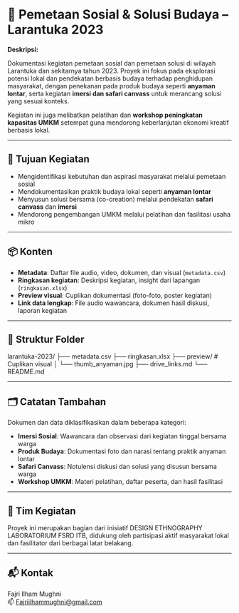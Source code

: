 # 🌾 Pemetaan Sosial & Solusi Budaya – Larantuka 2023

**Deskripsi:**

Dokumentasi kegiatan pemetaan sosial dan pemetaan solusi di wilayah Larantuka dan sekitarnya tahun 2023. Proyek ini fokus pada eksplorasi potensi lokal dan pendekatan berbasis budaya terhadap penghidupan masyarakat, dengan penekanan pada produk budaya seperti **anyaman lontar**, serta kegiatan **imersi dan safari canvass** untuk merancang solusi yang sesuai konteks.

Kegiatan ini juga melibatkan pelatihan dan **workshop peningkatan kapasitas UMKM** setempat guna mendorong keberlanjutan ekonomi kreatif berbasis lokal.

---

## 🎯 Tujuan Kegiatan

- Mengidentifikasi kebutuhan dan aspirasi masyarakat melalui pemetaan sosial
- Mendokumentasikan praktik budaya lokal seperti **anyaman lontar**
- Menyusun solusi bersama (co-creation) melalui pendekatan **safari canvass** dan **imersi**
- Mendorong pengembangan UMKM melalui pelatihan dan fasilitasi usaha mikro

---

## 📦 Konten

- **Metadata**: Daftar file audio, video, dokumen, dan visual (`metadata.csv`)
- **Ringkasan kegiatan**: Deskripsi kegiatan, insight dari lapangan (`ringkasan.xlsx`)
- **Preview visual**: Cuplikan dokumentasi (foto-foto, poster kegiatan)
- **Link data lengkap**: File audio wawancara, dokumen hasil diskusi, laporan kegiatan

---

## 📂 Struktur Folder

larantuka-2023/
├── metadata.csv
├── ringkasan.xlsx
├── preview/ # Cuplikan visual
│ └── thumb_anyaman.jpg
├── drive_links.md
└── README.md

---

## 🗂️ Catatan Tambahan

Dokumen dan data diklasifikasikan dalam beberapa kategori:
- **Imersi Sosial**: Wawancara dan observasi dari kegiatan tinggal bersama warga
- **Produk Budaya**: Dokumentasi foto dan narasi tentang praktik anyaman lontar
- **Safari Canvass**: Notulensi diskusi dan solusi yang disusun bersama warga
- **Workshop UMKM**: Materi pelatihan, daftar peserta, dan hasil fasilitasi

---

## 👥 Tim Kegiatan

Proyek ini merupakan bagian dari inisiatif DESIGN ETHNOGRAPHY LABORATORIUM FSRD ITB, didukung oleh partisipasi aktif masyarakat lokal dan fasilitator dari berbagai latar belakang.

---

## 📬 Kontak

Fajri Ilham Mughni  
📫 Fajriilhammughni@gmail.com